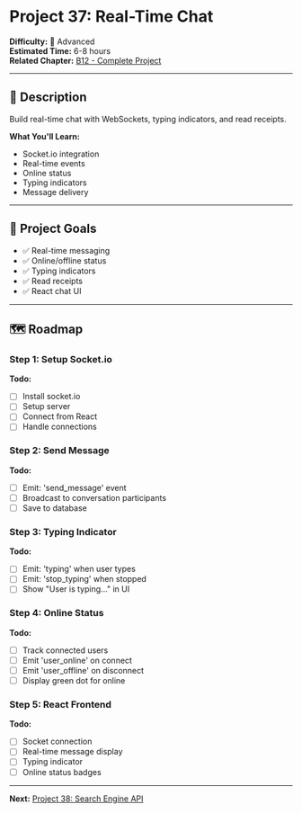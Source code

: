 # Project 37: Real-Time Chat

**Difficulty:** 🔴 Advanced  
**Estimated Time:** 6-8 hours  
**Related Chapter:** [B12 - Complete Project](../chapters/B12_COMPLETE_PROJECT.md)

---

## 📝 Description

Build real-time chat with WebSockets, typing indicators, and read receipts.

**What You'll Learn:**
- Socket.io integration
- Real-time events
- Online status
- Typing indicators
- Message delivery

---

## 🎯 Project Goals

- ✅ Real-time messaging
- ✅ Online/offline status
- ✅ Typing indicators
- ✅ Read receipts
- ✅ React chat UI

---

## 🗺️ Roadmap

### Step 1: Setup Socket.io
**Todo:**
- [ ] Install socket.io
- [ ] Setup server
- [ ] Connect from React
- [ ] Handle connections

### Step 2: Send Message
**Todo:**
- [ ] Emit: 'send_message' event
- [ ] Broadcast to conversation participants
- [ ] Save to database

### Step 3: Typing Indicator
**Todo:**
- [ ] Emit: 'typing' when user types
- [ ] Emit: 'stop_typing' when stopped
- [ ] Show "User is typing..." in UI

### Step 4: Online Status
**Todo:**
- [ ] Track connected users
- [ ] Emit 'user_online' on connect
- [ ] Emit 'user_offline' on disconnect
- [ ] Display green dot for online

### Step 5: React Frontend
**Todo:**
- [ ] Socket connection
- [ ] Real-time message display
- [ ] Typing indicator
- [ ] Online status badges

---

**Next:** [Project 38: Search Engine API](38-search-engine.md)
